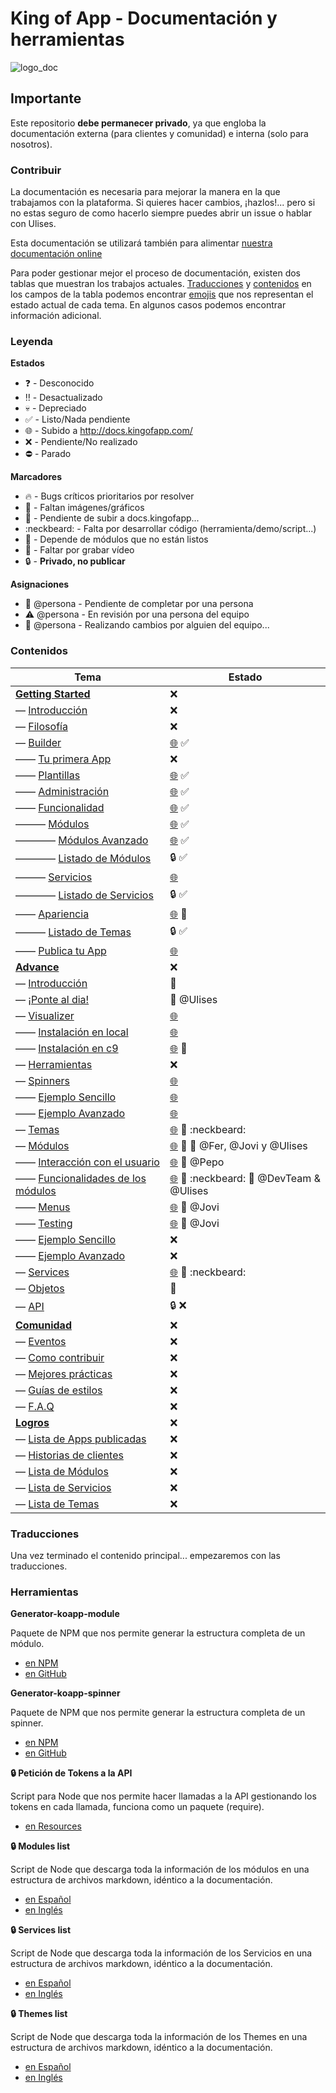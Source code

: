 # King of App - Documentación y herramientas

![logo_doc](http://kingofapp.es/wp-content/uploads/2013/03/reino.jpg)

## Importante

Este repositorio **debe permanecer privado**, ya que engloba la documentación externa (para clientes y comunidad) e interna (solo para nosotros).

### Contribuir

La documentación es necesaria para mejorar la manera en la que trabajamos con la plataforma. Si quieres hacer cambios, ¡hazlos!... pero si no estas seguro de como hacerlo siempre puedes abrir un issue o hablar con Ulises.

Esta documentación se utilizará también para alimentar [nuestra documentación online](http://docs.kingofapp.com)

Para poder gestionar mejor el proceso de documentación, existen dos tablas que muestran los trabajos actuales. [Traducciones](#traducciones) y [contenidos](#contenidos) en los campos de la tabla podemos encontrar [emojis](http://www.webpagefx.com/tools/emoji-cheat-sheet/) que nos representan el estado actual de cada tema. En algunos casos podemos encontrar información adicional.

### Leyenda

**Estados**
- :question: - Desconocido
- :bangbang: - Desactualizado
- :skull: - Depreciado
- :white_check_mark: - Listo/Nada pendiente
- :globe_with_meridians: - Subido a http://docs.kingofapp.com/
- :x: - Pendiente/No realizado
- :no_entry: - Parado

**Marcadores**
- :fire: - Bugs críticos prioritarios por resolver
- :sunrise: - Faltan imágenes/gráficos
- :rocket: - Pendiente de subir a docs.kingofapp...
- :neckbeard: - Falta por desarrollar código (herramienta/demo/script...)
- :large_orange_diamond: - Depende de módulos que no están listos
- :movie_camera: - Faltar por grabar vídeo
- :lock: - **Privado, no publicar**

**Asignaciones**
- :flashlight: @persona - Pendiente de completar por una persona
- :warning: @persona - En revisión por una persona del equipo
- :construction: @persona - Realizando cambios por alguien del equipo...


### Contenidos

Tema | Estado
------------ | -------------
**[Getting Started](spanish/getting_started/readme.md)** | :x:
— [Introducción](spanish/getting_started/intro.md) | :x:
— [Filosofía](spanish/getting_started/philosophy.md) | :x:
— [Builder](spanish/getting_started/builder/readme.md) | [:globe_with_meridians:](http://docs.kingofapp.com/builder/) :white_check_mark:
—— [Tu primera App](spanish/getting_started/builder/first_app.md) | :x:
—— [Plantillas](spanish/getting_started/builder/templates.md) | [:globe_with_meridians:](http://docs.kingofapp.com/builder/plantillas/) :white_check_mark:
—— [Administración](spanish/getting_started/builder/administration.md) | [:globe_with_meridians:](http://docs.kingofapp.com/builder/administration/) :white_check_mark:
—— [Funcionalidad](spanish/getting_started/builder/functionality/readme.md) | [:globe_with_meridians:](http://docs.kingofapp.com/builder/functionality/) :white_check_mark:
——— [Módulos](spanish/getting_started/builder/functionality/modules/readme.md) | [:globe_with_meridians:](http://docs.kingofapp.com/builder/functionality/modules/) :white_check_mark:
———— [Módulos Avanzado](spanish/getting_started/builder/functionality/modules/advance_modules.md) | [:globe_with_meridians:](http://docs.kingofapp.com/builder/functionality/advance-modules/) :white_check_mark:
———— [Listado de Módulos](spanish/getting_started/builder/functionality/modules/modules_list.md) | :lock: :white_check_mark:
——— [Servicios](spanish/getting_started/builder/functionality/services/readme.md) | [:globe_with_meridians:](http://docs.kingofapp.com/builder/functionality/services/)
———— [Listado de Servicios](spanish/getting_started/builder/functionality/services/services_list.md) | :lock: :white_check_mark:
—— [Apariencia](spanish/getting_started/builder/look_and_feel/readme.md) | [:globe_with_meridians:](http://docs.kingofapp.com/builder/look-and-feel/) :large_orange_diamond:
——— [Listado de Temas](spanish/getting_started/builder/look_and_feel/themes_list.md) | :lock:  :white_check_mark:
—— [Publica tu App](spanish/getting_started/builder/publication/readme.md) | [:globe_with_meridians:](http://docs.kingofapp.com/builder/publication/)
**[Advance](spanish/advance/readme.md)** | :x:
— [Introducción](spanish/advance/intro.md) | :sunrise:
— [¡Ponte al dia!](spanish/advance/catch_up.md) | :construction: @Ulises
— [Visualizer](spanish/advance/visualizer/readme.md) | [:globe_with_meridians:](http://docs.kingofapp.com/visualizer/)
—— [Instalación en local](spanish/advance/visualizer/local_installation.md) | [:globe_with_meridians:](http://docs.kingofapp.com/visualizer/local-installation/)
—— [Instalación en c9](spanish/advance/visualizer/c9_installation.md) | [:globe_with_meridians:](http://docs.kingofapp.com/visualizer/c9-installation/) :rocket:
— [Herramientas](spanish/advance/tools/readme.md) |  :x:
— [Spinners](spanish/advance/spinners/readme.md) | [:globe_with_meridians:](http://docs.kingofapp.com/spinners/)
—— [Ejemplo Sencillo](spanish/advance/spinners/example.md) | [:globe_with_meridians:](http://docs.kingofapp.com/spinners/example/)
—— [Ejemplo Avanzado](spanish/advance/spinners/advance_example.md) | [:globe_with_meridians:](http://docs.kingofapp.com/spinners/advance-example/)
— [Temas](spanish/advance/themes/themes.md) | [:globe_with_meridians:](http://docs.kingofapp.com/themes/) :sunrise: :neckbeard:
— [Módulos](spanish/advance/modules/readme.md) | [:globe_with_meridians:](http://docs.kingofapp.com/modules/) :large_orange_diamond: :flashlight: @Fer, @Jovi y @Ulises
—— [Interacción con el usuario](spanish/advance/modules/interaction.md) | [:globe_with_meridians:](http://docs.kingofapp.com/modules/interaction/) :flashlight: @Pepo
—— [Funcionalidades de los módulos](spanish/advance/modules/features.md) | [:globe_with_meridians:](http://docs.kingofapp.com/modules/features/) :large_orange_diamond: :neckbeard: :flashlight: @DevTeam & @Ulises
—— [Menus](spanish/advance/modules/menus.md) | [:globe_with_meridians:](http://docs.kingofapp.com/modules/menus/) :flashlight: @Jovi
—— [Testing](spanish/advance/modules/testing.md) | [:globe_with_meridians:](http://docs.kingofapp.com/modules/testing/) :flashlight: @Jovi
—— [Ejemplo Sencillo](spanish/advance/modules/example.md) | :x:
—— [Ejemplo Avanzado](spanish/advance/modules/advance_example.md) | :x:
— [Services](spanish/advance/services.md) | [:globe_with_meridians:](http://docs.kingofapp.com/services/) :large_orange_diamond: :neckbeard:
— [Objetos](spanish/advance/objects/readme.md) | :sunrise:
— [API](spanish/advance/api.md) | :lock: :x:
**[Comunidad](spanish/community/readme.md)** | :x:
— [Eventos](spanish/community/events.md) | :x:
— [Como contribuir](spanish/community/contribution.md) | :x:
— [Mejores prácticas](spanish/community/best_practices.md) | :x:
— [Guías de estilos](spanish/community/style_guide.md) | :x:
— [F.A.Q](spanish/community/faq.md) | :x:
**[Logros](spanish/achievements/readme.md)** | :x:
— [Lista de Apps publicadas](spanish/achievements/apps_list.md) | :x:
— [Historias de clientes](spanish/achievements/clients.md) | :x:
— [Lista de Módulos](spanish/achievements/modules_list.md) | :x:
— [Lista de Servicios](spanish/achievements/services_list.md) | :x:
— [Lista de Temas](spanish/achievements/themes_list.md) | :x:


### Traducciones

Una vez terminado el contenido principal... empezaremos con las traducciones.

### Herramientas

**Generator-koapp-module**

Paquete de NPM que nos permite generar la estructura completa de un módulo.
- [en NPM](https://www.npmjs.com/package/generator-koapp-module)
- [en GitHub](https://github.com/kingofapp/generator-koapp-module)


**Generator-koapp-spinner**

Paquete de NPM que nos permite generar la estructura completa de un spinner.
- [en NPM](https://www.npmjs.com/package/generator-koapp-spinner)
- [en GitHub](https://github.com/kingofapp/generator-koapp-spinner)


**:lock: Petición de Tokens a la API**

Script para Node que nos permite hacer llamadas a la API gestionando los tokens en cada llamada, funciona como un paquete (require).
- [en Resources](https://github.com/KingofApp/com.kingofapp.resources/blob/dev/scripts/peticion_token.js)


**:lock: Modules list**

Script de Node que descarga toda la información de los módulos en una estructura de archivos markdown, idéntico a la documentación.
- [en Español](https://github.com/KingofApp/com.kingofapp.resources/blob/dev/scripts/modules_list_es-ES.js)
- [en Inglés](https://github.com/KingofApp/com.kingofapp.resources/blob/dev/scripts/modules_list_en-US.js)


**:lock: Services list**

Script de Node que descarga toda la información de los Servicios en una estructura de archivos markdown, idéntico a la documentación.
- [en Español](https://github.com/KingofApp/com.kingofapp.resources/blob/dev/scripts/services_list_es-ES.js)
- [en Inglés](https://github.com/KingofApp/com.kingofapp.resources/blob/dev/scripts/services_list_en-US.js)


**:lock: Themes list**

Script de Node que descarga toda la información de los Themes en una estructura de archivos markdown, idéntico a la documentación.
- [en Español](https://github.com/KingofApp/com.kingofapp.resources/blob/dev/scripts/themes_list_es-ES.js)
- [en Inglés](https://github.com/KingofApp/com.kingofapp.resources/blob/dev/scripts/themes_list_en-US.js)

